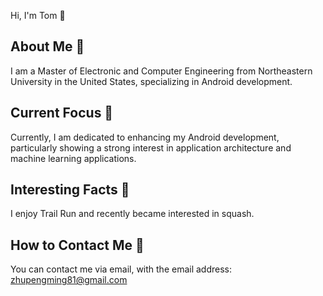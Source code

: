 Hi, I'm Tom 👋
## About Me 🚀
I am a Master of Electronic and Computer Engineering from Northeastern University in the United States, specializing in Android development.
## Current Focus 🔭
Currently, I am dedicated to enhancing my Android development, particularly showing a strong interest in application architecture and machine learning applications.
## Interesting Facts 🎉
I enjoy Trail Run and recently became interested in squash.
## How to Contact Me 📧
You can contact me via email, with the email address: [zhupengming81@gmail.com](mailto:zhupengming81@gmail.com)
